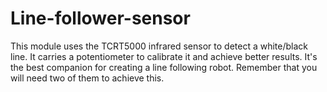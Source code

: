 # Line-follower-sensor
This module uses the TCRT5000 infrared sensor to detect a white/black line. It carries a potentiometer to calibrate it and achieve better results. It's the best companion for creating a line following robot. Remember that you will need two of them to achieve this.
